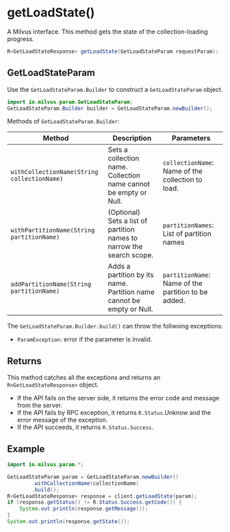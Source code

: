 # getLoadState()

A Milvus interface. This method gets the state of the collection-loading progress.

```Java
R<GetLoadStateResponse> getLoadState(GetLoadStateParam requestParam);
```

## GetLoadStateParam

Use the `GetLoadStateParam.Builder` to construct a `GetLoadStateParam` object.

```java
import io.milvus.param.GetLoadStateParam;
GetLoadStateParam.Builder builder = GetLoadStateParam.newBuilder();
```

Methods of `GetLoadStateParam.Builder`:

| Method | Description | Parameters |
| ------ | ----------- | ---------- |
| `withCollectionName(String collectionName)` | Sets a collection name. Collection name cannot be empty or Null. | `collectionName`: Name of the collection to load. |
| `withPartitionName(String partitionName)` | (Optional) Sets a list of partition names to narrow the search scope. | `partitionNames`: List of partition names |
| `addPartitionName(String partitionName)` | Adds a partition by its name. Partition name cannot be empty or Null. | `partitionName`: Name of the partition to be added. |

The `GetLoadStateParam.Builder.build()` can throw the follwoing exceptions:
- `ParamException`: error if the parameter is invalid.

## Returns

This method catches all the exceptions and returns an `R<GetLoadStateResponse>` object.
- If the API fails on the server side, it returns the error code and message from the server.
- If the API fails by RPC exception, it returns `R.Status`.Unknow and the error message of the exception.
- If the API succeeds, it returns `R.Status.Success`.

## Example

```java
import io.milvus.param.*;

GetLoadStateParam param = GetLoadStateParam.newBuilder()
        .withCollectionName(collectionName)
        .build();
R<GetLoadStateResponse> response = client.getLoadState(param);
if (response.getStatus() != R.Status.Success.getCode()) {
    System.out.println(response.getMessage());
}
System.out.println(response.getState());
```